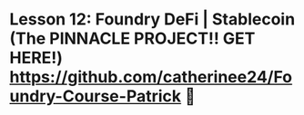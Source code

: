 # Lesson 12: Foundry DeFi | Stablecoin (The PINNACLE PROJECT!! GET HERE!) https://github.com/catherinee24/Foundry-Course-Patrick 🤩